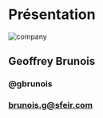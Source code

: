 <!-- .slide: class="speaker-slide" -->

# Présentation

![company](./assets/images/speaker/logo-sfeir-blanc.png)

<h2>Geoffrey<span> Brunois</span></h2>

### @gbrunois
<!-- .element: class="icon-twitter icon-first" -->

### brunois.g@sfeir.com
<!-- .element: class="icon-email icon-second" -->